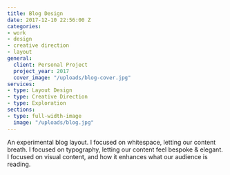 ```yaml
---
title: Blog Design
date: 2017-12-10 22:56:00 Z
categories:
- work
- design
- creative direction
- layout
general:
  client: Personal Project
  project_year: 2017
  cover_image: "/uploads/blog-cover.jpg"
services:
- type: Layout Design
- type: Creative Direction
- type: Exploration
sections:
- type: full-width-image
  image: "/uploads/blog.jpg"
---
```


An experimental blog layout. I focused on whitespace, letting our content breath. I focused on typography, letting our content feel bespoke & elegant. I focused on visual content, and how it enhances what our audience is reading.